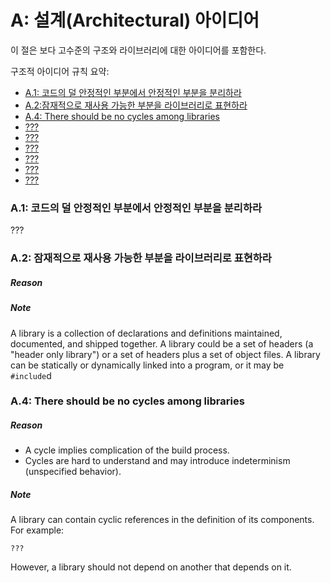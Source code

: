 
# <a name="S-A"></a>A: 설계(Architectural) 아이디어

이 절은 보다 고수준의 구조와 라이브러리에 대한 아이디어를 포함한다.

구조적 아이디어 규칙 요약:

* [A.1: 코드의 덜 안정적인 부분에서 안정적인 부분을 분리하라](#Ra-stable)
* [A.2:잠재적으로 재사용 가능한 부분을 라이브러리로 표현하라](#Ra-lib)
* [A.4: There should be no cycles among libraries](#?Ra-dag)
* [???](#???)
* [???](#???)
* [???](#???)
* [???](#???)
* [???](#???)
* [???](#???)

### <a name="Ra-stable"></a>A.1: 코드의 덜 안정적인 부분에서 안정적인 부분을 분리하라

???

### <a name="Ra-lib"></a>A.2: 잠재적으로 재사용 가능한 부분을 라이브러리로 표현하라

##### Reason

##### Note

A library is a collection of declarations and definitions maintained, documented, and shipped together.
A library could be a set of headers (a "header only library") or a set of headers plus a set of object files.
A library can be statically or dynamically linked into a program, or it may be `#include`d

### <a name="Ra-dag"></a>A.4: There should be no cycles among libraries

##### Reason

* A cycle implies complication of the build process.
* Cycles are hard to understand and may introduce indeterminism (unspecified behavior).

##### Note

A library can contain cyclic references in the definition of its components.
For example:

    ???

However, a library should not depend on another that depends on it.

